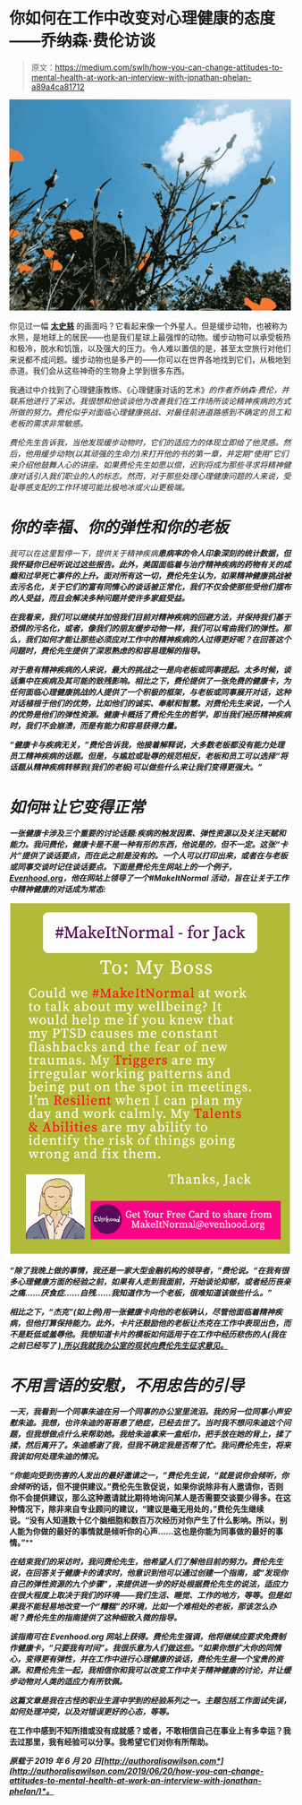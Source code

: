 # 你如何在工作中改变对心理健康的态度——乔纳森·费伦访谈

> 原文：<https://medium.com/swlh/how-you-can-change-attitudes-to-mental-health-at-work-an-interview-with-jonathan-phelan-a89a4ca81712>

![](img/186ce5fe84b8d3fcfcd01931b7f3009d.png)

你见过一幅 [**太史慈**](http://tardigrades.bio.unc.edu/tardigrades/) 的画面吗？它看起来像一个外星人。但是缓步动物，也被称为水熊，是地球上的居民——也是我们星球上最强悍的动物。缓步动物可以承受极热和极冷，脱水和饥饿，以及强大的压力。令人难以置信的是，甚至太空旅行对他们来说都不成问题。缓步动物也是多产的——你可以在世界各地找到它们，从极地到赤道。我们会从这些神奇的生物身上学到很多东西。

我通过中介找到了心理健康教练、《心理健康对话的艺术》[](https://www.evenhood.org/shop)*的作者乔纳森·费伦，并联系他进行了采访。我很想和他谈谈他为改善我们在工作场所谈论精神疾病的方式所做的努力。费伦似乎对面临心理健康挑战、对最佳前进道路感到不确定的员工和老板的需求非常敏感。*

*费伦先生告诉我，当他发现缓步动物时，它们的适应力的体现立即给了他灵感。然后，他用缓步动物(以其顽强的生命力)来打开他的书的第一章，并定期“使用”它们来介绍他鼓舞人心的讲座。如果费伦先生如愿以偿，迟到将成为那些寻求将精神健康对话引入我们职业的人的标志。然而，对于那些处理心理健康问题的人来说，受耻辱感支配的工作环境可能比极地冰或火山更极端。*

# *你的幸福、你的弹性和你的老板*

*我可以在这里暂停一下，提供关于精神疾病[](https://www.nami.org/learn-more/mental-health-by-the-numbers)**患病率的令人印象深刻的统计数据，但我怀疑你已经听说过这些报告。此外，美国面临着与治疗精神疾病的药物有关的成瘾和过早死亡事件的上升。面对所有这一切，费伦先生认为，如果精神健康挑战被去污名化，关于它们的富有同情心的谈话被正常化，我们不仅会使那些受他们摆布的人受益，而且会解决多种问题并使许多家庭受益。***

***在我看来，我们可以继续并加倍我们目前对精神疾病的回避方法，并保持我们基于恐惧的污名化，或者，像我们的朋友缓步动物一样，我们可以弯曲我们的弹性。那么，我们如何才能让那些必须应对工作中的精神疾病的人过得更好呢？在回答这个问题时，费伦先生提供了深思熟虑的和容易理解的指导。***

***对于患有精神疾病的人来说，最大的挑战之一是向老板或同事提起。太多时候，谈话集中在疾病及其可能的致残影响。相比之下，费伦提供了一张免费的健康卡，为任何面临心理健康挑战的人提供了一个积极的框架，与老板或同事展开对话，这种对话植根于他们的优势，比如他们的诚实、奉献和智慧。对费伦先生来说，一个人的优势是他们的弹性资源。健康卡概括了费伦先生的哲学，即当我们经历精神疾病时，我们不会崩溃，而是有能力和容易获得力量。***

***“健康卡与疾病无关，”费伦告诉我，他接着解释说，大多数老板都没有能力处理员工精神疾病的话题。但是，与尴尬或耻辱的规范相反，老板和员工可以选择“将话题从精神疾病转移到(我们的老板)可以做些什么来让我们变得更强大。”***

# ***如何#让它变得正常***

***一张健康卡涉及三个重要的讨论话题:疾病的触发因素、弹性资源以及关注天赋和能力。我问费伦，健康卡是不是一种有形的东西，他说是的，但不一定。这张“卡片”提供了谈话要点，而在此之前是没有的。一个人可以打印出来，或者在与老板或同事交谈时记住谈话要点。下面是费伦先生网站上的一个例子，[**Evenhood.org**](https://www.evenhood.org/blog)，他在网站上领导了一个#MakeItNormal 活动，旨在让关于工作中精神健康的对话成为常态:***

***![](img/ea93ba80038ba323b974bfb32de2c358.png)***

***“除了我晚上做的事情，我还是一家大型金融机构的领导者，”费伦说。“在我有很多心理健康方面的经验之前，如果有人走到我面前，开始谈论抑郁，或者经历丧亲之痛……厌食症……自残……我知道作为一个老板，很难知道该做些什么。”***

***相比之下，“杰克”(如上例)用一张健康卡向他的老板确认，尽管他面临着精神疾病，但他打算保持能力。此外，卡片还鼓励他的老板让杰克在工作中表现出色，而不是贬低或羞辱他。我想知道卡片的模板如何适用于在工作中经历悲伤的人(我在 之前已经写了 [**),所以我就我办公室的现状向费伦先生征求意见。**](http://authoralisawilson.com/2018/04/25/this-made-me-better-at-dealing-with-grieving-coworkers/)***

# ***不用言语的安慰，不用忠告的引导***

***一天，我看到一个同事朱迪在另一个同事的办公室里流泪。我的另一位同事小声安慰朱迪。我想，也许朱迪的哥哥患了绝症，已经去世了。当时我不想问朱迪这个问题，但我想做点什么来帮助她。我给朱迪拿来一盒纸巾，把手放在她的背上，揉了揉，然后离开了。朱迪感谢了我，但我不确定我是否帮了忙。我问费伦先生，将来我该如何处理朱迪的情况。***

***“你能向受到伤害的人发出的最好邀请之一，”费伦先生说，“就是说你会倾听，你会倾听*的话，但不提供建议。”费伦先生敦促说，如果你说除非有人邀请你，否则你不会提供建议，那么这种邀请就比期待地询问某人是否需要交谈要少得多。在这种情况下，除非来自专业顾问的建议，“建议是毫无用处的，”费伦先生继续说。“没有人知道数十亿个脑细胞和数百万次经历对你产生了什么影响。所以，别人能为你做的最好的事情就是倾听你的心声……这也是你能为同事做的最好的事情。”****

***在结束我们的采访时，我问费伦先生，他希望人们了解他目前的努力。费伦先生说，在回答关于健康卡的请求时，他意识到他可以通过创建一个指南，或“发现你自己的弹性资源的九个步骤”，来提供进一步的好处根据费伦先生的说法，适应力在很大程度上取决于我们的环境——我们生活、睡觉、工作的地方，等等。但是如果我不能轻易地改变一个“糟糕”的环境，比如一个难相处的老板，那该怎么办呢？费伦先生的指南提供了这种细致入微的指导。***

***该指南可在 Evenhood.org 网站上获得。费伦先生强调，他将继续应要求免费制作健康卡，“只要我有时间”。我很乐意为人们做这些。”如果你想扩大你的同情心，变得更有弹性，并在工作中进行心理健康的谈话，费伦先生是一个宝贵的资源。和费伦先生一起，我相信你和我可以改变工作中关于精神健康的讨论，并让缓步动物对人类的适应力有所钦佩。***

***这篇文章是我在古怪的职业生涯中学到的经验系列之一。主题包括工作面试失误，如何处理冲突，以及对错误更好的心态，等等。***

****在工作中感到不知所措或没有成就感？或者，不敢相信自己在事业上有多幸运？我去过那里，我有经验可以分享。我希望它们对你有所帮助。****

****原载于 2019 年 6 月 20 日*[*http://authoralisawilson.com*](http://authoralisawilson.com/2019/06/20/how-you-can-change-attitudes-to-mental-health-at-work-an-interview-with-jonathan-phelan/)*。****